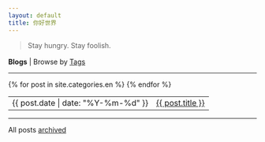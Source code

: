 ```yaml
---
layout: default
title: 你好世界
---
```


<article>
<blockquote><p> 
Stay hungry. Stay foolish.
</p></blockquote>
</article>

<p style="margin-top:1.2em;margin-bottom:0;"><b>Blogs</b> | Browse by <a href="/tags">Tags</a></p>
<hr>
<table>
{% for post in site.categories.en %}
<tr id="blog-table">
<td>{{ post.date | date: "%Y-%m-%d" }}</td>
<td><a class="post-list-item" href="{{ post.url | prepend: site.baseurl }}">{{ post.title }}</a></td>
</tr>
{% endfor %}
</table>
<hr>
<p>All posts <a href="/archive">archived</a></p>
